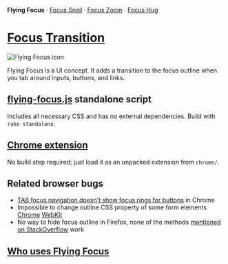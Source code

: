 **Flying Focus**
 · [Focus Snail](//github.com/NV/focus-snail/)
 · [Focus Zoom](//github.com/NV/focus-zoom/)
 · [Focus Hug](//github.com/NV/focus-hug/)

# [Focus Transition](http://n12v.com/focus-transition/)

![Flying Focus icon](http://nv.github.io/flying-focus/chrome/icon_128.png)

Flying Focus is a UI concept. It adds a transition to the focus outline when you tab around inputs, buttons, and links.

## [flying-focus.js](http://n12v.com/focus-transition/flying-focus.js) standalone script

Includes all necessary CSS and has no external dependencies. Build with `rake standalone`.


## [Chrome extension](https://chrome.google.com/webstore/detail/flying-focus/koojelgeljpacclbmiflpcohjkbklplk)

No build step required; just load it as an unpacked extension from `chrome/`.

## Related browser bugs

* [TAB focus navigation doesn't show focus rings for buttons](https://code.google.com/p/chromium/issues/detail?id=321937) in Chrome
* Impossible to change outline CSS property of some form elements [Chrome](https://code.google.com/p/chromium/issues/detail?id=323003) [WebKit](https://bugs.webkit.org/show_bug.cgi?id=124816)
* No way to hide focus outline in Firefox, none of the methods [mentioned on StackOverflow](http://stackoverflow.com/questions/71074/how-to-remove-firefoxs-dotted-outline-on-buttons-as-well-as-links) work

## [Who uses Flying Focus](https://github.com/NV/flying-focus/wiki/In-the-Wild)
